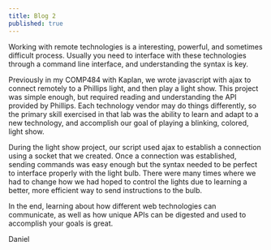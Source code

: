 ```yaml
---
title: Blog 2
published: true
---
```


Working with remote technologies is a interesting, powerful, and sometimes difficult process. Usually you need to interface with these technologies through a command line interface, and understanding the syntax is key.

Previously in my COMP484 with Kaplan, we wrote javascript with ajax to connect remotely to a Phillips light, and then play a light show. This project was simple enough, but required reading and understanding the API provided by Phillips. Each technology vendor may do things differently, so the primary skill exercised in that lab was the ability to learn and adapt to a new technology, and accomplish our goal of playing a blinking, colored, light show.

During the light show project, our script used ajax to establish a connection using a socket that we created. Once a connection was established, sending commands was easy enough but the syntax needed to be perfect to interface properly with the light bulb. There were many times where we had to change how we had hoped to control the lights due to learning a better, more efficient way to send instructions to the bulb. 

In the end, learning about how different web technologies can communicate, as well as how unique APIs can be digested and used to accomplish your goals is great.  

Daniel
